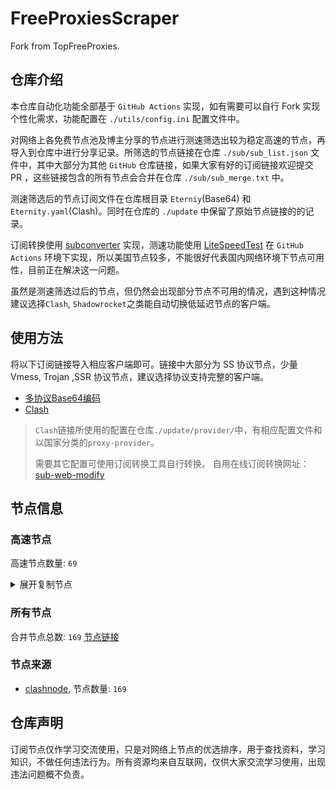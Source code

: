 # FreeProxiesScraper

Fork from TopFreeProxies.

## 仓库介绍
本仓库自动化功能全部基于 `GitHub Actions` 实现，如有需要可以自行 Fork 实现个性化需求，功能配置在 `./utils/config.ini` 配置文件中。

对网络上各免费节点池及博主分享的节点进行测速筛选出较为稳定高速的节点，再导入到仓库中进行分享记录。所筛选的节点链接在仓库 `./sub/sub_list.json` 文件中，其中大部分为其他 `GitHub` 仓库链接，如果大家有好的订阅链接欢迎提交 PR ，这些链接包含的所有节点会合并在仓库 `./sub/sub_merge.txt` 中。

测速筛选后的节点订阅文件在仓库根目录 `Eterniy`(Base64) 和 `Eternity.yaml`(Clash)。同时在仓库的 `./update` 中保留了原始节点链接的的记录。

订阅转换使用 [subconverter](https://github.com/tindy2013/subconverter) 实现，测速功能使用 [LiteSpeedTest](https://github.com/xxf098/LiteSpeedTest) 在 `GitHub Actions` 环境下实现，所以美国节点较多，不能很好代表国内网络环境下节点可用性，目前正在解决这一问题。

虽然是测速筛选过后的节点，但仍然会出现部分节点不可用的情况，遇到这种情况建议选择`Clash`, `Shadowrocket`之类能自动切换低延迟节点的客户端。

## 使用方法
将以下订阅链接导入相应客户端即可。链接中大部分为 SS 协议节点，少量 Vmess, Trojan ,SSR 协议节点，建议选择协议支持完整的客户端。

- [多协议Base64编码](https://raw.githubusercontent.com/caijh/FreeProxiesScraper/master/Eternity)
- [Clash](https://raw.githubusercontent.com/caijh/FreeProxiesScraper/master/Eternity.yaml)

>`Clash`链接所使用的配置在仓库`./update/provider/`中，有相应配置文件和以国家分类的`proxy-provider`。
>
>需要其它配置可使用订阅转换工具自行转换。
>自用在线订阅转换网址：[sub-web-modify](https://sub.v1.mk/)

## 节点信息
### 高速节点
高速节点数量: `69`
<details>
  <summary>展开复制节点</summary>

    vmess://eyJ2IjoiMiIsInBzIjoiMDQtMTAxLVJFTEFZIiwiYWRkIjoiczQuZGItbGluazAxLnRvcCIsInBvcnQiOiI4MCIsInR5cGUiOiJub25lIiwiaWQiOiI4NjM2YjE3ZS00NjEwLTM2ZmEtYTc3OC1hMjUzMDE0NWU2NTMiLCJhaWQiOiIwIiwibmV0Ijoid3MiLCJwYXRoIjoiL2RhYmFpLmluMTA0LjE2LjYwLjk3IiwiaG9zdCI6InM0LmRiLWxpbmswMS50b3AiLCJ0bHMiOiIifQ==
    vmess://eyJ2IjoiMiIsInBzIjoiMDQtMTAyLVJFTEFZIiwiYWRkIjoiczUuZGItbGluazAxLnRvcCIsInBvcnQiOiI4MCIsInR5cGUiOiJub25lIiwiaWQiOiI4NjM2YjE3ZS00NjEwLTM2ZmEtYTc3OC1hMjUzMDE0NWU2NTMiLCJhaWQiOiIwIiwibmV0Ijoid3MiLCJwYXRoIjoiL2RhYmFpLmluMTA0LjE2LjE3Ni4xNzEiLCJob3N0IjoiczUuZGItbGluazAxLnRvcCIsInRscyI6IiJ9
    vmess://eyJ2IjoiMiIsInBzIjoiMDQtMTAzLVJFTEFZIiwiYWRkIjoiczMuZGItbGluazAxLnRvcCIsInBvcnQiOiI4MDgwIiwidHlwZSI6Im5vbmUiLCJpZCI6Ijg2MzZiMTdlLTQ2MTAtMzZmYS1hNzc4LWEyNTMwMTQ1ZTY1MyIsImFpZCI6IjAiLCJuZXQiOiJ3cyIsInBhdGgiOiIvZGFiYWkuaW4xMDQuMjEuMTYxLjM0IiwiaG9zdCI6InMzLmRiLWxpbmswMS50b3AiLCJ0bHMiOiIifQ==
    vmess://eyJ2IjoiMiIsInBzIjoiMDQtMTA0LVJFTEFZIiwiYWRkIjoiczIuZGItbGluazAxLnRvcCIsInBvcnQiOiIyMDgyIiwidHlwZSI6Im5vbmUiLCJpZCI6Ijg2MzZiMTdlLTQ2MTAtMzZmYS1hNzc4LWEyNTMwMTQ1ZTY1MyIsImFpZCI6IjAiLCJuZXQiOiJ3cyIsInBhdGgiOiIvZGFiYWkuaW4xMDQuMjQuOTYuMzciLCJob3N0IjoiczIuZGItbGluazAxLnRvcCIsInRscyI6IiJ9
    vmess://eyJ2IjoiMiIsInBzIjoiMDQtMTA1LVJFTEFZIiwiYWRkIjoiczMuZGItbGluazAxLnRvcCIsInBvcnQiOiIyMDgyIiwidHlwZSI6Im5vbmUiLCJpZCI6Ijg2MzZiMTdlLTQ2MTAtMzZmYS1hNzc4LWEyNTMwMTQ1ZTY1MyIsImFpZCI6IjAiLCJuZXQiOiJ3cyIsInBhdGgiOiIvZGFiYWkuaW4xMDQuMjEuMjE2LjIiLCJob3N0IjoiczMuZGItbGluazAxLnRvcCIsInRscyI6IiJ9
    vmess://eyJ2IjoiMiIsInBzIjoiMDQtMTA2LU5PV0hFUkUiLCJhZGQiOiIxMi5tYW1hbWFqZC5zaXRlIiwicG9ydCI6IjIzNjEyIiwidHlwZSI6Im5vbmUiLCJpZCI6ImMwNWY4YjE5LTdiMDgtMzQ2My04ZWI3LTdjYzQ0YTEzMzFiOSIsImFpZCI6IjIiLCJuZXQiOiJ3cyIsInBhdGgiOiIvIiwiaG9zdCI6IjEyLm1hbWFtYWpkLnNpdGUiLCJ0bHMiOiIifQ==
    vmess://eyJ2IjoiMiIsInBzIjoiMDQtMTA3LUNOIiwiYWRkIjoiMTcubWFtYW1hamQuc2l0ZSIsInBvcnQiOiIyMzYxNyIsInR5cGUiOiJub25lIiwiaWQiOiJjMDVmOGIxOS03YjA4LTM0NjMtOGViNy03Y2M0NGExMzMxYjkiLCJhaWQiOiIyIiwibmV0Ijoid3MiLCJwYXRoIjoiLyIsImhvc3QiOiIxNy5tYW1hbWFqZC5zaXRlIiwidGxzIjoiIn0=
    vmess://eyJ2IjoiMiIsInBzIjoiMDQtMTA4LUNOIiwiYWRkIjoiMTEubWFtYW1hamQuc2l0ZSIsInBvcnQiOiIyMzYxMSIsInR5cGUiOiJub25lIiwiaWQiOiJjMDVmOGIxOS03YjA4LTM0NjMtOGViNy03Y2M0NGExMzMxYjkiLCJhaWQiOiIyIiwibmV0Ijoid3MiLCJwYXRoIjoiLyIsImhvc3QiOiIxMS5tYW1hbWFqZC5zaXRlIiwidGxzIjoiIn0=
    vmess://eyJ2IjoiMiIsInBzIjoiMDQtMTA5LUNOIiwiYWRkIjoiMTkubWFtYW1hamQuc2l0ZSIsInBvcnQiOiIyMzYxOSIsInR5cGUiOiJub25lIiwiaWQiOiJjMDVmOGIxOS03YjA4LTM0NjMtOGViNy03Y2M0NGExMzMxYjkiLCJhaWQiOiIyIiwibmV0Ijoid3MiLCJwYXRoIjoiLyIsImhvc3QiOiIxOS5tYW1hbWFqZC5zaXRlIiwidGxzIjoiIn0=
    vmess://eyJ2IjoiMiIsInBzIjoiMDQtMTEwLUNOIiwiYWRkIjoiMTYubWFtYW1hamQuc2l0ZSIsInBvcnQiOiIyMzYxNiIsInR5cGUiOiJub25lIiwiaWQiOiJjMDVmOGIxOS03YjA4LTM0NjMtOGViNy03Y2M0NGExMzMxYjkiLCJhaWQiOiIyIiwibmV0Ijoid3MiLCJwYXRoIjoiLyIsImhvc3QiOiIxNi5tYW1hbWFqZC5zaXRlIiwidGxzIjoiIn0=
    vmess://eyJ2IjoiMiIsInBzIjoiMDQtMTExLUNOIiwiYWRkIjoiMTgubWFtYW1hamQuc2l0ZSIsInBvcnQiOiIyMzYxOCIsInR5cGUiOiJub25lIiwiaWQiOiJjMDVmOGIxOS03YjA4LTM0NjMtOGViNy03Y2M0NGExMzMxYjkiLCJhaWQiOiIyIiwibmV0Ijoid3MiLCJwYXRoIjoiLyIsImhvc3QiOiIxOC5tYW1hbWFqZC5zaXRlIiwidGxzIjoiIn0=
    vmess://eyJ2IjoiMiIsInBzIjoiMDQtMTEyLUNOIiwiYWRkIjoiMTUubWFtYW1hamQuc2l0ZSIsInBvcnQiOiIyMzYxNSIsInR5cGUiOiJub25lIiwiaWQiOiJjMDVmOGIxOS03YjA4LTM0NjMtOGViNy03Y2M0NGExMzMxYjkiLCJhaWQiOiIyIiwibmV0Ijoid3MiLCJwYXRoIjoiLyIsImhvc3QiOiIxNS5tYW1hbWFqZC5zaXRlIiwidGxzIjoiIn0=
    vmess://eyJ2IjoiMiIsInBzIjoiMDQtMTEzLU5PV0hFUkUiLCJhZGQiOiI1Lm1hbWFtYWpkLnNpdGUiLCJwb3J0IjoiMjM2MDUiLCJ0eXBlIjoibm9uZSIsImlkIjoiYzA1ZjhiMTktN2IwOC0zNDYzLThlYjctN2NjNDRhMTMzMWI5IiwiYWlkIjoiMiIsIm5ldCI6IndzIiwicGF0aCI6Ii8iLCJob3N0IjoiNS5tYW1hbWFqZC5zaXRlIiwidGxzIjoiIn0=
    vmess://eyJ2IjoiMiIsInBzIjoiMDQtMTE0LUNOIiwiYWRkIjoiMTMubWFtYW1hamQuc2l0ZSIsInBvcnQiOiIyMzYxMyIsInR5cGUiOiJub25lIiwiaWQiOiJjMDVmOGIxOS03YjA4LTM0NjMtOGViNy03Y2M0NGExMzMxYjkiLCJhaWQiOiIyIiwibmV0Ijoid3MiLCJwYXRoIjoiLyIsImhvc3QiOiIxMy5tYW1hbWFqZC5zaXRlIiwidGxzIjoiIn0=
    vmess://eyJ2IjoiMiIsInBzIjoiMDQtMTE1LUNOIiwiYWRkIjoiMTQubWFtYW1hamQuc2l0ZSIsInBvcnQiOiIyMzYxNCIsInR5cGUiOiJub25lIiwiaWQiOiJjMDVmOGIxOS03YjA4LTM0NjMtOGViNy03Y2M0NGExMzMxYjkiLCJhaWQiOiIyIiwibmV0Ijoid3MiLCJwYXRoIjoiLyIsImhvc3QiOiIxNC5tYW1hbWFqZC5zaXRlIiwidGxzIjoiIn0=
    trojan://337b2bdb-2e53-30de-81e2-654f724b62b9@gz0slb.aliyuncdn.smp-paymentservices-apple.com:56323?allowInsecure=1&sni=upos-hz-mirrorakam.akamaized.net#04-116-CN
    trojan://337b2bdb-2e53-30de-81e2-654f724b62b9@gz0slb.aliyuncdn.smp-paymentservices-apple.com:56432?allowInsecure=1&sni=fastly.cdn.steampipe.steamcontent.com#04-117-CN
    trojan://337b2bdb-2e53-30de-81e2-654f724b62b9@push04.endpoint.smp-paymentservices-apple.com:23452?allowInsecure=1&sni=origin-a.akamaihd.net#04-118-CN
    trojan://337b2bdb-2e53-30de-81e2-654f724b62b9@push04.endpoint.smp-paymentservices-apple.com:23453?allowInsecure=1&sni=akamai.cdn.steampipe.steamcontent.com#04-119-CN
    vmess://eyJ2IjoiMiIsInBzIjoiMDQtMTIwLUpQIiwiYWRkIjoianAtMS5hbmV3c3RhcnQuY3lvdSIsInBvcnQiOiI1MDYxIiwidHlwZSI6Im5vbmUiLCJpZCI6IjdiMmEyYjAyLWRmNzYtM2FlOC05MDlkLTZmYTM2N2QwNzFkYiIsImFpZCI6IjAiLCJuZXQiOiJ3cyIsInBhdGgiOiIvIiwiaG9zdCI6ImpwLTEuYW5ld3N0YXJ0LmN5b3UiLCJ0bHMiOiJ0bHMifQ==
    vmess://eyJ2IjoiMiIsInBzIjoiMDQtMTIxLU5PV0hFUkUiLCJhZGQiOiJqcDYtMS5hbmV3c3RhcnQuY3lvdSIsInBvcnQiOiI1MDYxIiwidHlwZSI6Im5vbmUiLCJpZCI6IjdiMmEyYjAyLWRmNzYtM2FlOC05MDlkLTZmYTM2N2QwNzFkYiIsImFpZCI6IjAiLCJuZXQiOiJ3cyIsInBhdGgiOiIvIiwiaG9zdCI6ImpwNi0xLmFuZXdzdGFydC5jeW91IiwidGxzIjoidGxzIn0=
    vmess://eyJ2IjoiMiIsInBzIjoiMDQtMTIzLU5PV0hFUkUiLCJhZGQiOiJ1czYtMS5hbmV3c3RhcnQuY3lvdSIsInBvcnQiOiI1MDYxIiwidHlwZSI6Im5vbmUiLCJpZCI6IjdiMmEyYjAyLWRmNzYtM2FlOC05MDlkLTZmYTM2N2QwNzFkYiIsImFpZCI6IjAiLCJuZXQiOiJ3cyIsInBhdGgiOiIvIiwiaG9zdCI6InVzNi0xLmFuZXdzdGFydC5jeW91IiwidGxzIjoidGxzIn0=
    trojan://Aimer@46.254.92.142:2087?allowInsecure=1&sni=epml.ambercc.filegear-sg.me&ws=1&wspath=%2525252F#05-125-RELAY
    ss://Y2hhY2hhMjAtaWV0Zi1wb2x5MTMwNTpvWklvQTY5UTh5aGNRVjhrYTNQYTNB@45.158.171.70:8080#05-127-FR
    ss://Y2hhY2hhMjAtaWV0Zi1wb2x5MTMwNTpjdklJODVUclc2bjBPR3lmcEhWUzF1@45.87.175.185:8080#05-128-LT
    trojan://bce0c7cb-08d1-46a7-b77b-7bff8b46252f@104.21.91.180:443?allowInsecure=1&sni=XXXXxxXxXc.666461.xyZ&ws=1&wspath=%2525252Fx9F83IcyjcEyBXZBROjL3Q5vTymr#05-129-RELAY
    trojan://ttfang@20.235.105.146:443?allowInsecure=1&sni=ttfang.fange.me&ws=1&wspath=%2525252F#05-130-IN
    trojan://vip@www.pcmag.com:443?allowInsecure=1&sni=heihu880.pages.dev&ws=1&wspath=%2525252F%2525253Fed%2525253D2560#05-131-RELAY
    trojan://vip@www.digitalocean.com:443?allowInsecure=1&sni=heihu880.pages.dev&ws=1&wspath=%2525252F%2525253Fed%2525253D2560#05-132-RELAY
    vmess://eyJ2IjoiMiIsInBzIjoiMTQtMjY2LUNOIiwiYWRkIjoiMTIwLjIzMi4xNTMuNDAiLCJwb3J0IjoiNTk5ODIiLCJ0eXBlIjoibm9uZSIsImlkIjoiNDE4MDQ4YWYtYTI5My00Yjk5LTliMGMtOThjYTM1ODBkZDI0IiwiYWlkIjoiMCIsIm5ldCI6InRjcCIsInBhdGgiOiIlMjUyNTJGJTI1MjUzRmVkJTI1MjUzRDI1NjAiLCJob3N0IjoiaGVpaHU4ODAucGFnZXMuZGV2IiwidGxzIjoiIn0=
    ss://YWVzLTI1Ni1nY206aVVCMDkyM1JCQQ@154.3.8.151:30067#14-267-US
    ss://YWVzLTI1Ni1jZmI6ZjhmN2FDemNQS2JzRjhwMw@38.165.233.93:989#14-270-PY
    trojan://7367d04e-4c59-4dff-a50e-12e730a09891@155.117.228.70:26193?allowInsecure=1#14-271-HK
    trojan://trojan@109.234.211.66:8443?allowInsecure=1&sni=store.timimi.dpdns.org&ws=1&wspath=%2525252F#14-276-RELAY
    ss://YWVzLTEyOC1nY206NTlmMGIxZTItOTljZS00M2Y5LTgzODQtMzY4NzllZDNhMGJh@srcloud.art:33687#23-310-US
    trojan://9cccea7a-b6ab-11eb-a0fc-f23c913c8d2b@5f419027-syxog0-sztde0-f1v1.cu2.plebai.net:15229?allowInsecure=1&sni=5f419027-syxog0-sztde0-f1v1.cu2.plebai.net#24-312-NOWHERE
    trojan://ea800f9e-ca6c-11ef-8e74-f23c913c8d2b@169eb4d7-syzj40-szgx2m-1t5n1.cu2.plebai.net:15229?allowInsecure=1&sni=169eb4d7-syzj40-szgx2m-1t5n1.cu2.plebai.net#24-313-NOWHERE
    trojan://bb85e074-b0c2-11ea-ad28-f23c913c8d2b@a2e7871d-syxog0-t200b9-m0b9.cu2.plebai.net:15229?allowInsecure=1&sni=a2e7871d-syxog0-t200b9-m0b9.cu2.plebai.net#24-315-NOWHERE
    vmess://eyJ2IjoiMiIsInBzIjoiMjQtMzE3LVNHIiwiYWRkIjoiMjYwMzpjMDI0OjQ1MDk6YWMzYTo3ODJmOmMxZDc6NDRkZTo0ZDBlIiwicG9ydCI6IjgwIiwidHlwZSI6Im5vbmUiLCJpZCI6IjBjNGMxYTg5LTU2NDUtNGZjMi05ZTNiLWFiMDlhYTQ0ZTkzMyIsImFpZCI6IjAiLCJuZXQiOiJ3cyIsInBhdGgiOiIvY24iLCJob3N0IjoiIiwidGxzIjoiIn0=
    trojan://Aimer@45.80.209.25:81?allowInsecure=1&sni=epmk.ambercc.filegear-sg.me&ws=1&wspath=%2525252F%2525253Fed%2525253D2560#24-318-LU
    vmess://eyJ2IjoiMiIsInBzIjoiMjQtMzIyLUNOIiwiYWRkIjoiMTExLjI2LjEwOS43OSIsInBvcnQiOiIzMDgyOCIsInR5cGUiOiJub25lIiwiaWQiOiJjYmIzZjg3Ny1kMWZiLTM0NGMtODdhOS1kMTUzYmZmZDU0ODQiLCJhaWQiOiIyIiwibmV0Ijoid3MiLCJwYXRoIjoiL29vb28iLCJob3N0IjoiIiwidGxzIjoiIn0=
    vmess://eyJ2IjoiMiIsInBzIjoiMjQtMzMyLUNOIiwiYWRkIjoiMTIwLjIzMi4xNTMuNDAiLCJwb3J0IjoiMzIyMDkiLCJ0eXBlIjoibm9uZSIsImlkIjoiNDE4MDQ4YWYtYTI5My00Yjk5LTliMGMtOThjYTM1ODBkZDI0IiwiYWlkIjoiMCIsIm5ldCI6InRjcCIsInBhdGgiOiIvb29vbyIsImhvc3QiOiIiLCJ0bHMiOiIifQ==
    vmess://eyJ2IjoiMiIsInBzIjoiMjQtMzM3LVJFTEFZIiwiYWRkIjoidGltZS5pcyIsInBvcnQiOiI0NDMiLCJ0eXBlIjoibm9uZSIsImlkIjoiMWEyNTU2MTItOTkzMi00NTRjLTk5NDEtNGE5ZDExMDNkYTFiIiwiYWlkIjoiMCIsIm5ldCI6IndzIiwicGF0aCI6Ii92bWVzcy1hcmdvP2VkPTI1NjAiLCJob3N0IjoidGltZS5pcyIsInRscyI6InRscyJ9
    vmess://eyJ2IjoiMiIsInBzIjoiMjQtMzQwLVJFTEFZIiwiYWRkIjoiY2xvdWRnZXRzZXJ2aWNlMi5tY2xvdWRzZXJ2aWNlLnNpdGUiLCJwb3J0IjoiNDQzIiwidHlwZSI6Im5vbmUiLCJpZCI6ImMyMDhlMGFlLTZmNmQtNDc0NS05OWRhLTQ0YTQ0NzQ0YzUzMCIsImFpZCI6IjAiLCJuZXQiOiJ3cyIsInBhdGgiOiIvbGlua3dzcnQiLCJob3N0IjoiY2xvdWRnZXRzZXJ2aWNlMi5tY2xvdWRzZXJ2aWNlLnNpdGUiLCJ0bHMiOiJ0bHMifQ==
    vmess://eyJ2IjoiMiIsInBzIjoiMjQtMzU0LVJFTEFZIiwiYWRkIjoic3Nzc3Nzc3Nzc3NzZmZmZmZmZmdoLjIwMzIucHAudWEiLCJwb3J0IjoiNDQzIiwidHlwZSI6Im5vbmUiLCJpZCI6IjQxNzRiOTVkLTExNWUtNGQzOS1hZGQ2LTFmOGRiOTViYjg2MCIsImFpZCI6IjAiLCJuZXQiOiJ3cyIsInBhdGgiOiIvNldlM1U5RGYxV0d4Z0Zub0ZQdzEiLCJob3N0Ijoic3Nzc3Nzc3Nzc3NzZmZmZmZmZmdoLjIwMzIucHAudWEiLCJ0bHMiOiJ0bHMifQ==
    trojan://Aimer@103.116.7.133:2083?allowInsecure=1&sni=epmk.ambercc.filegear-sg.me&ws=1&wspath=%2525252F%2525253Fed%2525253D2560#24-390-RELAY
    vmess://eyJ2IjoiMiIsInBzIjoiMjQtNDQyLVJFTEFZIiwiYWRkIjoic3Nzc3Nzc3h4eHguMjAzMi5wcC51YSIsInBvcnQiOiI0NDMiLCJ0eXBlIjoibm9uZSIsImlkIjoiNDE3NGI5NWQtMTE1ZS00ZDM5LWFkZDYtMWY4ZGI5NWJiODYwIiwiYWlkIjoiMCIsIm5ldCI6IndzIiwicGF0aCI6Ii82V2UzVTlEZjFXR3hnRm5vRlB3MSIsImhvc3QiOiJzc3Nzc3NzeHh4eC4yMDMyLnBwLnVhIiwidGxzIjoidGxzIn0=
    vmess://eyJ2IjoiMiIsInBzIjoiMjQtNDc5LUNOIiwiYWRkIjoiMTIwLjIzMi4xNTMuNjMiLCJwb3J0IjoiMzc3NTUiLCJ0eXBlIjoibm9uZSIsImlkIjoiNDE4MDQ4YWYtYTI5My00Yjk5LTliMGMtOThjYTM1ODBkZDI0IiwiYWlkIjoiMCIsIm5ldCI6InRjcCIsInBhdGgiOiIvNldlM1U5RGYxV0d4Z0Zub0ZQdzEiLCJob3N0Ijoic3Nzc3Nzc3h4eHguMjAzMi5wcC51YSIsInRscyI6IiJ9
    trojan://Aimer@45.134.21.8:2053?allowInsecure=1&sni=epmk.ambercc.filegear-sg.me&ws=1&wspath=%2525252F%2525253Fed%2525253D2560#24-535-NL
    trojan://Aimer@192.200.160.169:2096?allowInsecure=1&sni=epml.ambercc.filegear-sg.me&ws=1&wspath=%2525252F%2525253Fed%2525253D2560#24-541-US
    trojan://Aimer@45.67.215.217:2087?allowInsecure=1&sni=epml.ambercc.filegear-sg.me&ws=1&wspath=%2525252F%2525253Fed%2525253D2560#24-542-RU
    vmess://eyJ2IjoiMiIsInBzIjoiMjQtNTQ0LVVTIiwiYWRkIjoiMzguMjQ2LjI0Mi40MCIsInBvcnQiOiI0MjI2OCIsInR5cGUiOiJub25lIiwiaWQiOiI4ZGJmMWRkMi05ZTJkLTRhMTktYWI5Yi01MTIwZTRiZGM2MTQiLCJhaWQiOiIwIiwibmV0Ijoid3MiLCJwYXRoIjoiLyIsImhvc3QiOiIiLCJ0bHMiOiIifQ==
    vmess://eyJ2IjoiMiIsInBzIjoiMjQtNTQ1LVJFTEFZIiwiYWRkIjoiYWF6eHNkRS4wMDMzMzAzMzMuWFl6IiwicG9ydCI6IjQ0MyIsInR5cGUiOiJub25lIiwiaWQiOiIxMGIxZTM3MS1kNzM0LTQzMDYtYjY3Zi0wZmMxZjk1YzI0ODUiLCJhaWQiOiIwIiwibmV0Ijoid3MiLCJwYXRoIjoiL1NYanE4WWxuR05CbGJuRXNNIiwiaG9zdCI6ImFhenhzZEUuMDAzMzMwMzMzLlhZeiIsInRscyI6InRscyJ9
    vmess://eyJ2IjoiMiIsInBzIjoiMjQtNTQ2LVJFTEFZIiwiYWRkIjoiZGRkdnZibi45MzEucHAudWEiLCJwb3J0IjoiNDQzIiwidHlwZSI6Im5vbmUiLCJpZCI6IjQxNzRiOTVkLTExNWUtNGQzOS1hZGQ2LTFmOGRiOTViYjg2MCIsImFpZCI6IjAiLCJuZXQiOiJ3cyIsInBhdGgiOiIvNldlM1U5RGYxV0d4Z0Zub0ZQdzEiLCJob3N0IjoiZGRkdnZibi45MzEucHAudWEiLCJ0bHMiOiJ0bHMifQ==
    trojan://Aimer@188.164.159.185:8443?allowInsecure=1&sni=epmk.ambercc.filegear-sg.me&ws=1&wspath=%2525252F%2525253Fed%2525253D2560#24-547-RELAY
    vmess://eyJ2IjoiMiIsInBzIjoiMjQtNTQ5LUNOIiwiYWRkIjoiMTExLjI2LjEwOS43OSIsInBvcnQiOiIzMDgwNyIsInR5cGUiOiJub25lIiwiaWQiOiJjYmIzZjg3Ny1kMWZiLTM0NGMtODdhOS1kMTUzYmZmZDU0ODQiLCJhaWQiOiIyIiwibmV0Ijoid3MiLCJwYXRoIjoiL29vb28iLCJob3N0IjoiIiwidGxzIjoiIn0=
    trojan://Aimer@5.182.85.255:2096?allowInsecure=1&sni=epmk.ambercc.filegear-sg.me&ws=1&wspath=%2525252F%2525253Fed%2525253D2560#24-551-RELAY
    trojan://Aimer@45.67.214.3:2096?allowInsecure=1&sni=epmk.ambercc.filegear-sg.me&ws=1&wspath=%2525252F%2525253Fed%2525253D2560#24-552-RELAY
    trojan://Aimer@188.164.159.18:443?allowInsecure=1&sni=epmk.ambercc.filegear-sg.me&ws=1&wspath=%2525252F%2525253Fed%2525253D2560#24-553-RELAY
    trojan://Aimer@167.68.4.223:2096?allowInsecure=1&sni=epml.ambercc.filegear-sg.me&ws=1&wspath=%2525252F%2525253Fed%2525253D2560#24-554-RELAY
    trojan://Aimer@108.165.152.55:2096?allowInsecure=1&sni=epml.ambercc.filegear-sg.me&ws=1&wspath=%2525252F%2525253Fed%2525253D2560#24-557-RELAY
    trojan://Aimer@45.150.115.195:2087?allowInsecure=1&sni=epmk.ambercc.filegear-sg.me&ws=1&wspath=%2525252F%2525253Fed%2525253D2560#24-566-RELAY
    vmess://eyJ2IjoiMiIsInBzIjoiMjQtNTY5LUNOIiwiYWRkIjoidjEyLmhlZHVpYW4ubGluayIsInBvcnQiOiIzMDgxMiIsInR5cGUiOiJub25lIiwiaWQiOiJjYmIzZjg3Ny1kMWZiLTM0NGMtODdhOS1kMTUzYmZmZDU0ODQiLCJhaWQiOiIyIiwibmV0Ijoid3MiLCJwYXRoIjoiL29vb28iLCJob3N0IjoidjEyLmhlZHVpYW4ubGluayIsInRscyI6IiJ9
    trojan://Aimer@188.164.159.234:2083?allowInsecure=1&sni=epml.ambercc.filegear-sg.me&ws=1&wspath=%2525252F%2525253Fed%2525253D2560#24-572-RELAY
    trojan://Aimer@31.43.179.27:443?allowInsecure=1&sni=epmk.ambercc.filegear-sg.me&ws=1&wspath=%2525252F%2525253Fed%2525253D2560#24-573-RELAY
    ss://Y2hhY2hhMjAtaWV0Zi1wb2x5MTMwNTpOazlhc2dsRHpIemprdFZ6VGt2aGFB@arxfw2b78fi2q9hzylhn.freesocks.work:443#24-578-VN
    trojan://Aimer@188.164.159.214:2083?allowInsecure=1&sni=epml.ambercc.filegear-sg.me&ws=1&wspath=%2525252F%2525253Fed%2525253D2560#24-579-RELAY
    vmess://eyJ2IjoiMiIsInBzIjoiMjQtNTgyLUNOIiwiYWRkIjoiMTExLjI2LjEwOS43OSIsInBvcnQiOiIzMDg0MCIsInR5cGUiOiJub25lIiwiaWQiOiJjYmIzZjg3Ny1kMWZiLTM0NGMtODdhOS1kMTUzYmZmZDU0ODQiLCJhaWQiOiIwIiwibmV0Ijoid3MiLCJwYXRoIjoiL2luZGV4IiwiaG9zdCI6IiIsInRscyI6IiJ9
    


</details>

### 所有节点
合并节点总数: `169`
[节点链接](https://raw.githubusercontent.com/caijh/TopFreeProxies/master/sub/sub_merge_base64.txt)

### 节点来源
- [clashnode](https://github.com/imyaoxp/clashnode), 节点数量: `169`


## 仓库声明
订阅节点仅作学习交流使用，只是对网络上节点的优选排序，用于查找资料，学习知识，不做任何违法行为。所有资源均来自互联网，仅供大家交流学习使用，出现违法问题概不负责。


